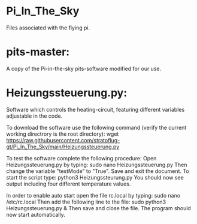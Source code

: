 # Pi_In_The_Sky
Files associated with the flying pi.

# pits-master: 
A copy of the Pi-in-the-sky pits-software modified for our use.

# Heizungssteuerung.py:
Software which controls the heating-circuit, featuring different variables adjustable in the code.

To download the software use the following command (verify the current working directrory is the root directory):
  wget https://raw.githubusercontent.com/stratoflug-gt/Pi_In_The_Sky/main/Heizungssteuerung.py

To test the software complete the following procedure:
Open Heizungssteuerung.py by typing:
  sudo nano Heizungssteuerung.py
Then change the variable "testMode" to "True". Save and exit the document.
To start the script type:
  python3 Heizungssteurung.py
You should now see output including four different temperature values.

In order to enable auto start open the file rc.local by typing:
  sudo nano /etc/rc.local
Then add the following line to the file:
  sudo python3 Heizungssteuerung.py & 
Then save and close the file. The program should now start automatically.
